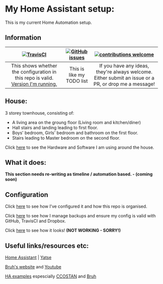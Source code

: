 # My Home Assistant setup:

This is my current Home Automation setup.

## Information

| [![TravisCI](https://travis-ci.org/mf-social/Home-Assistant.svg?branch=master)](https://travis-ci.org/mf-social/Home-Assistant) | [![GitHub issues](https://img.shields.io/github/issues/mf-social/Home-Assistant.svg)](https://github.com/mf-social/Home-Assistant/issues) | [![contributions welcome](https://img.shields.io/badge/contributions-welcome-blue.svg?style=flat)](https://github.com/mf-social/Home-Assistant/pulls) |
|:---:|:---:|:---:|
| This shows whether the configuration in this repo is valid. [Version I'm running.](.HA_VERSION) | This is like my TODO list | If you have any ideas, they're always welcome.  Either submit an issue or a PR, or drop me a message! |

## House:

3 storey townhouse, consisting of:
 - A living area on the groung floor (Living room and kitchen/diner)
 - Hall stairs and landing leading to first floor.
 - Boys' bedroom, Girls' bedroom and bathroom on the first floor.
 - Stairs leading to Master bedroom on the second floor.

Click [here](extras/github_resources/readme_files/hardware_software.md) to see the Hardware and Software I am using around the house.

## What it does:

**This section needs re-writing as timeline / automation based. - (coming soon)**
 
## Configuration

Click [here](extras/github_resources/readme_files/configuration.md) to see how I've configured it and how this repo is organised.

Click [here](extras/github_resources/readme_files/backups.md) to see how I manage backups and ensure my config is valid with GitHub, TravisCI and Dropbox.

Click [here](extras/github_resources/readme_files/screenshots.md) to see how it looks! **(NOT WORKING - SORRY!)**

## Useful links/resources etc:

[Home Assistant](http://home-assistant.io) | [Yatse](http://yatse.tv/redmine/projects/yatse)

[Bruh's website](http://www.bruhautomation.com/) and [Youtube](https://www.youtube.com/c/bruhautomation1)

[HA examples](https://home-assistant.io/cookbook/) espescially [CCOSTAN](https://github.com/CCOSTAN/Home-AssistantConfig) and [Bruh](https://github.com/bruhautomation/BRUH3-Home-Assistant-Configuration)
